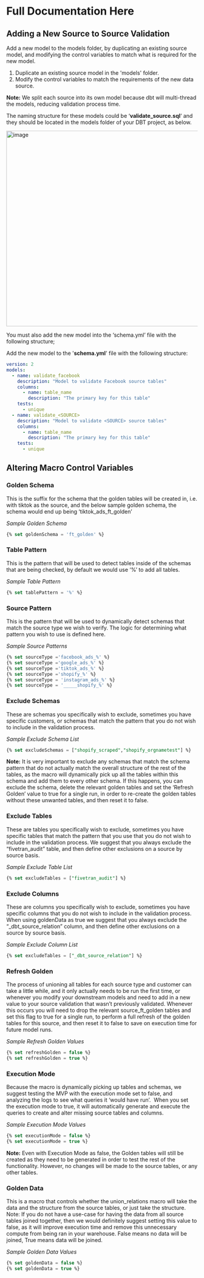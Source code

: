# Full Documentation Here #

## Adding a New Source to Source Validation ##

Add a new model to the models folder, by duplicating an existing source model, and modifying the control variables to match what is required for the new model. 
1. Duplicate an existing source model in the 'models' folder.
2. Modify the control variables to match the requirements of the new data source.

**Note:** We split each source into its own model because dbt will multi-thread the models, reducing validation process time.

The naming structure for these models could be ‘**validate_source.sql**‘ and they should be located in the models folder of your DBT project, as below.

<img width="515" alt="image" src="https://github.com/fivetran-jackmccormack/validate_source/assets/100202682/8ea73ea4-7210-409c-9bc5-b366e754b37a">

You must also add the new model into the ‘schema.yml’ file with the following structure;

Add the new model to the '**schema.yml**' file with the following structure:

```yml
version: 2
models:
  - name: validate_facebook
    description: "Model to validate Facebook source tables"
    columns:
      - name: table_name
        description: "The primary key for this table"
    tests:
      - unique
  - name: validate_<SOURCE>
    description: "Model to validate <SOURCE> source tables"
    columns:
      - name: table_name
        description: "The primary key for this table"
    tests:
      - unique
```
## Altering Macro Control Variables ##

### Golden Schema ###
This is the suffix for the schema that the golden tables will be created in, i.e. with tiktok as the source, and the below sample golden schema, the schema would end up being ‘tiktok_ads_ft_golden’

_Sample Golden Schema_
```sql
{% set goldenSchema = 'ft_golden' %}
 ```

### Table Pattern ###
This is the pattern that will be used to detect tables inside of the schemas that are being checked, by default we would use ‘%’ to add all tables.

_Sample Table Pattern_
```sql
{% set tablePattern = '%' %}
```

### Source Pattern ###
This is the pattern that will be used to dynamically detect schemas that match the source type we wish to verify. 
The logic for determining what pattern you wish to use is defined here.

_Sample Source Patterns_
```sql
{% set sourceType ='facebook_ads_%' %}
{% set sourceType ='google_ads_%' %}
{% set sourceType ='tiktok_ads_%' %}
{% set sourceType ='shopify_%' %}
{% set sourceType = 'instagram_ads_%' %}
{% set sourceType = '_____shopify_%' %}
```

### Exclude Schemas ###
These are schemas you specifically wish to exclude, sometimes you have specific customers, or schemas that match the pattern that you do not wish to include in the validation process.

_Sample Exclude Schema List_
```sql
{% set excludeSchemas = ["shopify_scraped","shopify_orgnametest"] %}
```

**Note:** It is very important to exclude any schemas that match the schema pattern that do not actually match the overall structure of the rest of the tables, as the macro will dynamically pick up all the tables within this schema and add them to every other schema.
If this happens, you can exclude the schema, delete the relevant golden tables and set the ‘Refresh Golden’ value to true for a single run, in order to re-create the golden tables without these unwanted tables, and then reset it to false.

### Exclude Tables ###
These are tables you specifically wish to exclude, sometimes you have specific tables that match the pattern that you use that you do not wish to include in the validation process.
We suggest that you always exclude the “fivetran_audit” table, and then define other exclusions on a source by source basis.

_Sample Exclude Table List_
```sql
{% set excludeTables = ["fivetran_audit"] %}
```

### Exclude Columns ###
These are columns you specifically wish to exclude, sometimes you have specific columns that you do not wish to include in the validation process.
When using goldenData as true we suggest that you always exclude the “_dbt_source_relation” column, and then define other exclusions on a source by source basis.

_Sample Exclude Column List_
```sql
{% set excludeTables = ["_dbt_source_relation"] %}
```

### Refresh Golden ###
The process of unioning all tables for each source type and customer can take a little while, and it only actually needs to be run the first time, or whenever you modify your downstream models and need to add in a new value to your source validation that wasn’t previously validated.
Whenever this occurs you will need to drop the relevant source_ft_golden tables and set this flag to true for a single run, to perform a full refresh of the golden tables for this source, and then reset it to false to save on execution time for future model runs.

_Sample Refresh Golden Values_
```sql
{% set refreshGolden = false %}
{% set refreshGolden = true %}
```

### Execution Mode ###
Because the macro is dynamically picking up tables and schemas, we suggest testing the MVP with the execution mode set to false, and analyzing the logs to see what queries it ‘would have run’. 
When you set the execution mode to true, it will automatically generate and execute the queries to create and alter missing source tables and columns.

_Sample Execution Mode Values_
```sql
{% set executionMode = false %}
{% set executionMode = true %}
```
**Note:** Even with Execution Mode as false, the Golden tables will still be created as they need to be generated in order to test the rest of the functionality. However, no changes will be made to the source tables, or any other tables.

### Golden Data ###
This is a macro that controls whether the union_relations macro will take the data and the structure from the source tables, or just take the structure.
Note: If you do not have a use-case for having the data from all source tables joined together, then we would definitely suggest setting this value to false, as it will improve execution time and remove this unnecessary compute from being ran in your warehouse.
False means no data will be joined, True means data will be joined.

_Sample Golden Data Values_
```sql
{% set goldenData = false %}
{% set goldenData = true %}
```
